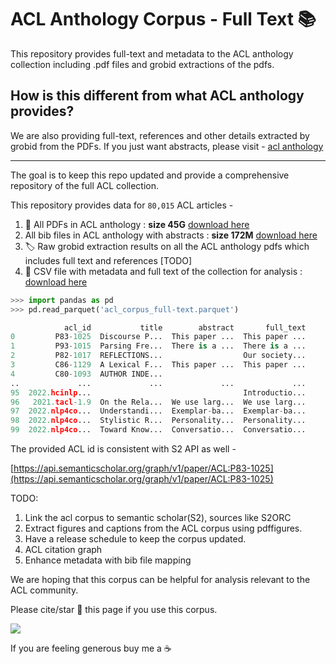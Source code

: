 # ACL Anthology Corpus - Full Text 📚
This repository provides full-text and metadata to the ACL anthology collection including .pdf files and grobid extractions of the pdfs.

## How is this different from what ACL anthology provides? 
We are also providing full-text, references and other details extracted by grobid from the PDFs. If you just want abstracts, please visit - [acl anthology](https://aclanthology.org/anthology+abstracts.bib.gz) 


----

The goal is to keep this repo updated and provide a comprehensive repository of the full ACL collection.

This repository provides data for `80,015` ACL articles - 
1. 📖 All PDFs in ACL anthology : **size 45G**  [download here](https://drive.google.com/file/d/1OGHyJrkaVpbrdbmxsDotG-tI3LiKyxuC/view?usp=sharing)
2. All bib files in ACL anthology with abstracts : **size 172M** [download here](https://drive.google.com/file/d/1dJ-iE85moBv3iYG2LhRLT6KQyVkmllBg/view?usp=sharing)
2. 🏷️ Raw grobid extraction results on all the ACL anthology pdfs which includes full text and references [TODO]
3. 💾 CSV file with metadata and full text of the collection for analysis : [download here](https://drive.google.com/file/d/1tmczx10fRgOXBN6gweN3f8qscz9pXNnN/view?usp=sharing)

```python
>>> import pandas as pd
>>> pd.read_parquet('acl_corpus_full-text.parquet')

            acl_id           title        abstract       full_text
0         P83-1025  Discourse P...  This paper ...  This paper ...
1         P93-1015  Parsing Fre...  There is a ...  There is a ...
2         P82-1017  REFLECTIONS...                  Our society...
3         C86-1129  A Lexical F...  This paper ...  This paper ...
4         C80-1093  AUTHOR INDE...                                
..             ...             ...             ...             ...
95  2022.hcinlp...                                  Introductio...
96   2021.tacl-1.9  On the Rela...  We use larg...  We use larg...
97  2022.nlp4co...  Understandi...  Exemplar-ba...  Exemplar-ba...
98  2022.nlp4co...  Stylistic R...  Personality...  Personality...
99  2022.nlp4co...  Toward Know...  Conversatio...  Conversatio...
```

The  provided ACL id is consistent with S2 API as well - 

[https://api.semanticscholar.org/graph/v1/paper/ACL:P83-1025](https://api.semanticscholar.org/graph/v1/paper/ACL:P83-1025)



TODO:
1. Link the acl corpus to semantic scholar(S2), sources like S2ORC 
2. Extract figures and captions from the ACL corpus using pdffigures.
3. Have a release schedule to keep the corpus updated.
4. ACL citation graph
5. Enhance metadata with bib file mapping

We are hoping that this corpus can be helpful for analysis relevant to the ACL community. 

Please cite/star 🌟 this page if you use this corpus.

[<img src="https://img.shields.io/badge/Buy%20Me%20a%20Coffee-ffdd00?style=for-the-badge&logo=buy-me-a-coffee&logoColor=black">](https://www.buymeacoffee.com/shauryrG)

If you are feeling generous buy me a ☕  